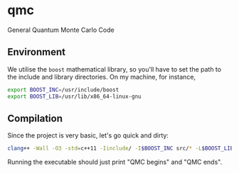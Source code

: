 # qmc
General Quantum Monte Carlo Code

## Environment
We utilise the `boost` mathematical library, so you'll have to set the path
to the include and library directories. On my machine, for instance,

```bash
export BOOST_INC=/usr/include/boost
export BOOST_LIB=/usr/lib/x86_64-linux-gnu
```

## Compilation
Since the project is very basic, let's go quick and dirty:

```bash
clang++ -Wall -O3 -std=c++11 -Iinclude/ -I$BOOST_INC src/* -L$BOOST_LIB -o qmc.x 
```

Running the executable should just print "QMC begins" and "QMC ends".
